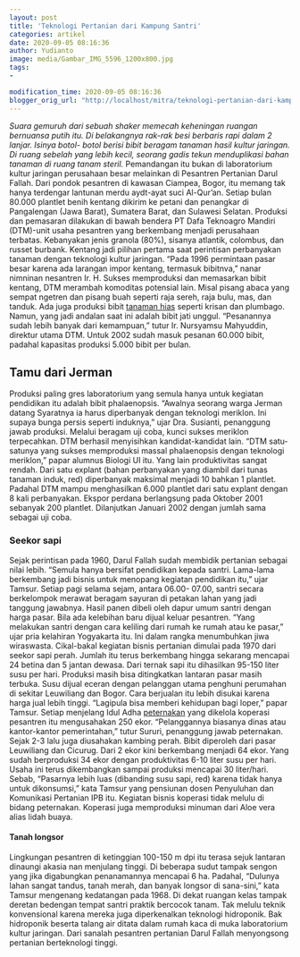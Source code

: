 ```yaml
---
layout: post
title: 'Teknologi Pertanian dari Kampung Santri'
categories: artikel
date: 2020-09-05 08:16:36
author: Yudianto
image: media/Gambar_IMG_5596_1200x800.jpg
tags:
- 

modification_time: 2020-09-05 08:16:36
blogger_orig_url: "http://localhost/mitra/teknologi-pertanian-dari-kampung.html"
---
```


_Suara gemuruh dari sebuah shaker memecah keheningan ruangan bernuansa putih
itu. Di belakangnya rak-rak besi berbaris rapi dalam 2 lanjar. Isinya botol-
botol berisi bibit beragam tanaman hasil kultur jaringan. Di ruang sebelah
yang lebih kecil, seorang gadis tekun menduplikasi bahan tanaman di ruang
tanam steril._ Pemandangan itu bukan di laboratorium kultur jaringan
perusahaan besar melainkan di Pesantren Pertanian Darul Fallah. Dari pondok
pesantren di kawasan Ciampea, Bogor, itu memang tak hanya terdengar lantunan
merdu aydt-ayat suci Al-Qur’an. Setiap bulan 80.000 plantlet benih kentang
dikirim ke petani dan penangkar di Pangalengan (Jawa Barat), Sumatera Barat,
dan Sulawesi Selatan. Produksi dan pemasaran dilakukan di bawah bendera PT
Dafa Teknoagro Mandiri (DTM)-unit usaha pesantren yang berkembang menjadi
perusahaan terbatas. Kebanyakan jenis granola (80%), sisanya atlantik,
colombus, dan russet burbank. Kentang jadi pilihan pertama saat perintisan
perbanyakan tanaman dengan teknologi kultur jaringan. “Pada 1996 permintaan
pasar besar karena ada larangan impor kentang, termasuk bibitnva,” nanar
nimninan nesantren Ir. H. Sukses memproduksi dan memasarkan bibit kentang, DTM
merambah komoditas potensial lain. Misal pisang abaca yang sempat ngetren dan
pisang buah seperti raja sereh, raja bulu, mas, dan tanduk. Ada juga produksi
bibit [tanaman hias](http://127.0.0.1/mitra/tanaman-hias "tanaman hias")
seperti krisan dan plumbago. Namun, yang jadi andalan saat ini adalah bibit
jati unggul. “Pesanannya sudah lebih banyak dari kemampuan,” tutur Ir.
Nursyamsu Mahyuddin, direktur utama DTM. Untuk 2002 sudah masuk pesanan 60.000
bibit, padahal kapasitas produksi 5.000 bibit per bulan.

## Tamu dari Jerman

Produksi paling gres laboratorium yang semula hanya untuk kegiatan pendidikan
itu adalah bibit phalaenopsis. “Awalnya seorang warga Jerman datang Syaratnya
ia harus diperbanyak dengan teknologi meriklon. Ini supaya bunga persis
seperti induknya,” ujar Dra. Susianti, penanggung jawab produksi. Melalui
beragam uji coba, kunci sukses meriklon terpecahkan. DTM berhasil menyisihkan
kandidat-kandidat lain. “DTM satu-satunya yang sukses memproduksi massal
phalaenopsis dengan teknologi meriklon,” papar alumnus Biologi UI itu. Yang
lain produktivitas sangat rendah. Dari satu explant (bahan perbanyakan yang
diambil dari tunas tanaman induk, red) diperbanyak maksimal menjadi 10 bahkan
1 plantlet. Padahal DTM mampu menghasilkan 6.000 plantlet dari satu explant
dengan 8 kali perbanyakan. Ekspor perdana berlangsung pada Oktober 2001
sebanyak 200 plantlet. Dilanjutkan Januari 2002 dengan jumlah sama sebagai uji
coba.

### Seekor sapi

Sejak perintisan pada 1960, Darul Fallah sudah membidik pertanian sebagai
nilai lebih. “Semula hanya bersifat pendidikan kepada santri. Lama-lama
berkembang jadi bisnis untuk menopang kegiatan pendidikan itu,” ujar Tamsur.
Setiap pagi selama sejam, antara 06.00- 07.00, santri secara berkelompok
merawat beragam sayuran di petakan lahan yang jadi tanggung jawabnya. Hasil
panen dibeli oleh dapur umum santri dengan harga pasar. Bila ada kelebihan
baru dijual keluar pesantren. “Yang melakukan santri dengan cara keliling dari
rumah ke rumah atau ke pasar,” ujar pria kelahiran Yogyakarta itu. Ini dalam
rangka menumbuhkan jiwa wiraswasta. Cikal-bakal kegiatan bisnis pertanian
dimulai pada 1970 dari seekor sapi perah. Jumlah itu terus berkembang hingga
sekarang mencapai 24 betina dan 5 jantan dewasa. Dari ternak sapi itu
dihasilkan 95-150 liter susu per hari. Produksi masih bisa ditingkatkan
lantaran pasar masih terbuka. Susu dijual eceran dengan pelanggan utama
penghuni perumahan di sekitar Leuwiliang dan Bogor. Cara berjualan itu lebih
disukai karena harga jual lebih tinggi. “Lagipula bisa memberi kehidupan bagi
loper,” papar Tamsur. Setiap menjelang Idul Adha
[peternakan](http://127.0.0.1/mitra/peternakan "peternakan") yang dikelola
koperasi pesantren itu mengusahakan 250 ekor. “Pelanggannya biasanya dinas
atau kantor-kantor pemerintahan,” tutur Sururi, penanggung jawab peternakan.
Sejak 2-3 lalu juga diusahakan kambing perah. Bibit diperoleh dari pasar
Leuwiliang dan Cicurug. Dari 2 ekor kini berkembang menjadi 64 ekor. Yang
sudah berproduksi 34 ekor dengan produktivitas 6-10 liter susu per hari. Usaha
ini terus dikembangkan sampai produksi mencapai 30 liter/hari. Sebab,
“Pasarnya lebih luas (dibanding susu sapi, red) karena tidak hanya untuk
dikonsumsi,” kata Tamsur yang pensiunan dosen Penyuluhan dan Komunikasi
Pertanian IPB itu. Kegiatan bisnis koperasi tidak melulu di bidang peternakan.
Koperasi juga memproduksi minuman dari Aloe vera alias lidah buaya.

#### Tanah longsor

Lingkungan pesantren di ketinggian 100-150 m dpi itu terasa sejuk lantaran
dinaungi akasia nan menjulang tinggi. Di beberapa sudut tampak sengon yang
jika digabungkan penanamannya mencapai 6 ha. Padahal, “Dulunya lahan sangat
tandus, tanah merah, dan banyak longsor di sana-sini,” kata Tamsur mengenang
kedatangan pada 1968. Di dekat ruangan kelas tampak deretan bedengan tempat
santri praktik bercocok tanam. Tak melulu teknik konvensional karena mereka
juga diperkenalkan teknologi hidroponik. Bak hidroponik beserta talang air
ditata dalam rumah kaca di muka laboratorium kultur jaringan. Dari sanalah
pesantren pertanian Darul Fallah menyongsong pertanian berteknologi tinggi.


